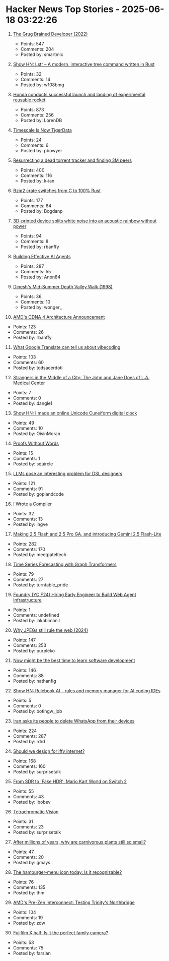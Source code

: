 # Hacker News Top Stories - 2025-06-18 03:22:26

1. [The Grug Brained Developer (2022)](https://grugbrain.dev/)
   - Points: 547
   - Comments: 204
   - Posted by: smartmic

2. [Show HN: Lstr – A modern, interactive tree command written in Rust](https://github.com/bgreenwell/lstr)
   - Points: 32
   - Comments: 14
   - Posted by: w108bmg

3. [Honda conducts successful launch and landing of experimental reusable rocket](https://global.honda/en/topics/2025/c_2025-06-17ceng.html)
   - Points: 873
   - Comments: 256
   - Posted by: LorenDB

4. [Timescale Is Now TigerData](https://www.tigerdata.com/blog/timescale-becomes-tigerdata)
   - Points: 24
   - Comments: 6
   - Posted by: pbowyer

5. [Resurrecting a dead torrent tracker and finding 3M peers](https://kianbradley.com/2025/06/15/resurrecting-a-dead-tracker.html)
   - Points: 400
   - Comments: 116
   - Posted by: k-ian

6. [Bzip2 crate switches from C to 100% Rust](https://trifectatech.org/blog/bzip2-crate-switches-from-c-to-rust/)
   - Points: 177
   - Comments: 64
   - Posted by: Bogdanp

7. [3D-printed device splits white noise into an acoustic rainbow without power](https://phys.org/news/2025-06-3d-device-white-noise-acoustic.html)
   - Points: 94
   - Comments: 8
   - Posted by: rbanffy

8. [Building Effective AI Agents](https://www.anthropic.com/engineering/building-effective-agents)
   - Points: 287
   - Comments: 55
   - Posted by: Anon84

9. [Dinesh's Mid-Summer Death Valley Walk (1998)](https://dineshdesai.info/dv/photos.html)
   - Points: 36
   - Comments: 10
   - Posted by: wonger_

10. [AMD's CDNA 4 Architecture Announcement](https://chipsandcheese.com/p/amds-cdna-4-architecture-announcement)
   - Points: 123
   - Comments: 26
   - Posted by: rbanffy

11. [What Google Translate can tell us about vibecoding](https://ingrids.space/posts/what-google-translate-can-tell-us-about-vibecoding/)
   - Points: 103
   - Comments: 60
   - Posted by: todsacerdoti

12. [Strangers in the Middle of a City: The John and Jane Does of L.A. Medical Center](https://www.latimes.com/science/story/2025-06-15/l-a-seeks-help-for-a-patient-with-no-name)
   - Points: 7
   - Comments: 0
   - Posted by: dangle1

13. [Show HN: I made an online Unicode Cuneiform digital clock](https://oisinmoran.com/sumertime)
   - Points: 49
   - Comments: 10
   - Posted by: OisinMoran

14. [Proofs Without Words](https://artofproblemsolving.com/wiki/index.php/Proofs_without_words)
   - Points: 15
   - Comments: 1
   - Posted by: squircle

15. [LLMs pose an interesting problem for DSL designers](https://kirancodes.me/posts/log-lang-design-llms.html)
   - Points: 121
   - Comments: 91
   - Posted by: gopiandcode

16. [I Wrote a Compiler](https://blog.singleton.io/posts/2021-01-31-i-wrote-a-compiler/)
   - Points: 32
   - Comments: 13
   - Posted by: ingve

17. [Making 2.5 Flash and 2.5 Pro GA, and introducing Gemini 2.5 Flash-Lite](https://blog.google/products/gemini/gemini-2-5-model-family-expands/)
   - Points: 282
   - Comments: 170
   - Posted by: meetpateltech

18. [Time Series Forecasting with Graph Transformers](https://kumo.ai/research/time-series-forecasting/)
   - Points: 79
   - Comments: 27
   - Posted by: turntable_pride

19. [Foundry (YC F24) Hiring Early Engineer to Build Web Agent Infrastructure](https://www.ycombinator.com/companies/foundry/jobs/azAgJbN-foundry-software-engineer-new-grad-to-mid-level)
   - Points: 1
   - Comments: undefined
   - Posted by: lakabimanil

20. [Why JPEGs still rule the web (2024)](https://spectrum.ieee.org/jpeg-image-format-history)
   - Points: 147
   - Comments: 253
   - Posted by: purpleko

21. [Now might be the best time to learn software development](https://substack.com/home/post/p-165655726)
   - Points: 146
   - Comments: 88
   - Posted by: nathanfig

22. [Show HN: Rulebook AI – rules and memory manager for AI coding IDEs](https://github.com/botingw/rulebook-ai)
   - Points: 5
   - Comments: 0
   - Posted by: botingw_job

23. [Iran asks its people to delete WhatsApp from their devices](https://apnews.com/article/iran-whatsapp-meta-israel-d9e6fe43280123c9963802e6f10ac8d1)
   - Points: 224
   - Comments: 287
   - Posted by: rdrd

24. [Should we design for iffy internet?](https://bytes.zone/posts/should-we-design-for-iffy-internet/)
   - Points: 168
   - Comments: 160
   - Posted by: surprisetalk

25. [From SDR to 'Fake HDR': Mario Kart World on Switch 2](https://www.alexandermejia.com/from-sdr-to-fake-hdr-mario-kart-world-on-switch-2-undermines-modern-display-potential/)
   - Points: 55
   - Comments: 43
   - Posted by: ibobev

26. [Tetrachromatic Vision](https://www.bookofjoe.com/2025/05/my-entry-32.html)
   - Points: 31
   - Comments: 23
   - Posted by: surprisetalk

27. [After millions of years, why are carnivorous plants still so small?](https://www.smithsonianmag.com/articles/carnivorous-plants-have-been-trapping-animals-for-millions-of-years-so-why-have-they-never-grown-larger-180986708/)
   - Points: 47
   - Comments: 20
   - Posted by: gmays

28. [The hamburger-menu icon today: Is it recognizable?](https://www.nngroup.com/articles/hamburger-menu-icon-recognizability/)
   - Points: 76
   - Comments: 135
   - Posted by: thm

29. [AMD's Pre-Zen Interconnect: Testing Trinity's Northbridge](https://chipsandcheese.com/p/amds-pre-zen-interconnect-testing)
   - Points: 104
   - Comments: 19
   - Posted by: zdw

30. [Fujifilm X half: Is it the perfect family camera?](https://arslan.io/2025/06/14/fujifilm-x-half-is-it-the-perfect-family-camera/)
   - Points: 53
   - Comments: 75
   - Posted by: farslan

